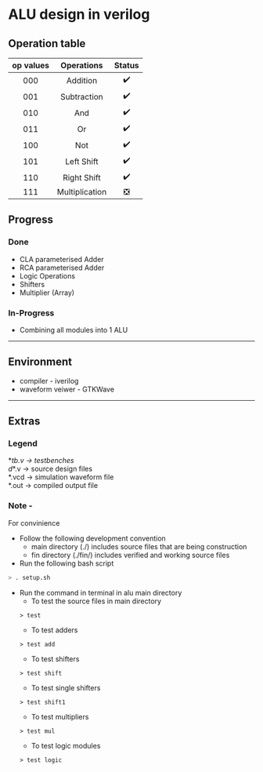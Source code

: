 # ALU design in verilog  

## Operation table
| op values   | Operations    | Status |
| :-: | :-: | :-: |
| 000 | Addition | :heavy_check_mark: |
| 001 | Subtraction | :heavy_check_mark: |
| 010 | And | :heavy_check_mark: |
| 011 | Or | :heavy_check_mark: |
| 100 | Not | :heavy_check_mark: |
| 101 | Left Shift | :heavy_check_mark: |
| 110 | Right Shift | :heavy_check_mark: |
| 111 | Multiplication | :negative_squared_cross_mark: |


## Progress
### Done
- CLA parameterised Adder
- RCA parameterised Adder
- Logic Operations
- Shifters
- Multiplier (Array)

### In-Progress
- Combining all modules into 1 ALU

--- 

## Environment
- compiler - iverilog  
- waveform veiwer - GTKWave

--- 

## Extras
### Legend
\*_tb.v -> testbenches  
d_*.v -> source design files  
*.vcd -> simulation waveform file  
*.out -> compiled output file    

### Note -  
For convinience  
- Follow the following development convention
  - main directory (./) includes source files that are being construction
  - fin directory (./fin/) includes verified and working source files
- Run the following bash script
```sh
> . setup.sh 
```
- Run the command in terminal in alu main directory
  - To test the source files in main directory
  ```
  > test
  ```
  - To test adders
  ```
  > test add
  ```
  - To test shifters
  ```
  > test shift
  ```
  - To test single shifters
  ```
  > test shift1
  ```
  - To test multipliers
  ```
  > test mul
  ```
  - To test logic modules
  ```
  > test logic
  ```
